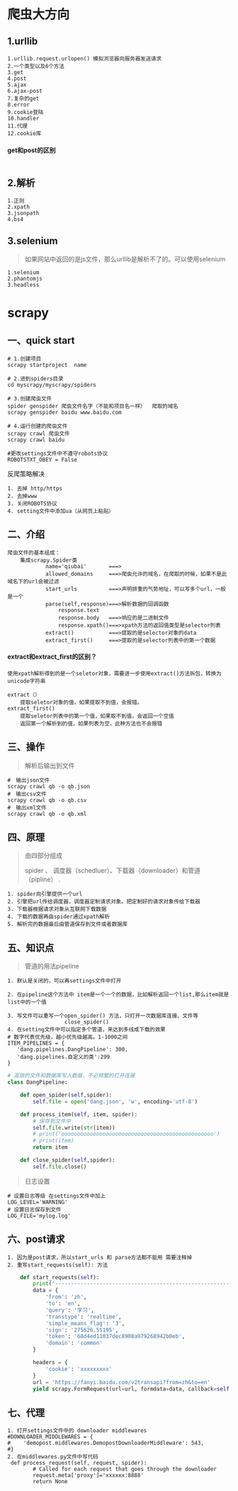 # 爬虫大方向

## 1.urllib

``` shell
1.urllib.request.urlopen() 模拟浏览器向服务器发送请求
2.一个类型以及6个方法
3.get
4.post
5.ajax
6.ajax-post 
7.复杂的get
8.error
9.cookie登陆
10.handler
11.代理
12.cookie库
```

#### get和post的区别

```

```



## 2.解析

```shell
1.正则
2.xpath
3.jsonpath
4.bs4
```

## 3.selenium

> 如果网站中返回的是js文件，那么urllib是解析不了的。可以使用selenium

```shell
1.selenium
2.phantomjs
3.headless
```



































# scrapy

## 一、quick start

```shell
# 1.创建项目
scrapy startproject  name

# 2.进到spiders目录
cd myscrapy/myscrapy/spiders

# 3.创建爬虫文件
spider genspider 爬虫文件名字（不能和项目名一样）  爬取的域名
scrapy genspider baidu www.baidu.com

# 4.运行创建的爬虫文件
scrapy crawl 爬虫文件
scrapy crawl baidu

#更改settings文件中不遵守robots协议
ROBOTSTXT_OBEY = False
```

反爬策略解决

```shel
1. 去掉 http/https
2. 去掉www
3. 关闭ROBOTS协议
4. setting文件中添加ua（从网页上粘贴）
```

## 二、介绍

```shell
爬虫文件的基本组成：
	集成scrapy.Spider类
			name='qiubai'		===>
			allowed_domains     ===>爬虫允许的域名，在爬取的时候，如果不是此域名下的url会被过滤
			start_urls          ===>声明排重的气势地址，可以写多个url，一般是一个
			parse(self,response)===>解析数据的回调函数
				response.text
				response.body   ===>响应的是二进制文件
				response.xpath()===>xpath方法的返回值类型是selector列表
			extract()			===>提取的是selector对象的data
			extract_first()     ===>提取的是selector列表中的第一个数据
```

#### extract和extract_first的区别？

```
使用xpath解析得到的是一个seletor对象，需要进一步使用extract()方法拆包，转换为unicode字符串

extract（） 
	提取seletor对象的值，如果提取不到值，会报错。
extract_first()
	提取seletor列表中的第一个值，如果取不到值，会返回一个空值
	返回第一个解析到的值，如果列表为空，此种方法也不会报错
```



## 三、操作

> 解析后输出到文件

```shell
#　输出json文件
scrapy crawl qb -o qb.json
#　输出csv文件
scrapy crawl qb -o qb.csv
#　输出xml文件
scrapy crawl qb -o qb.xml
```

## 四、原理

> 由四部分组成
>
> spider 、 调度器（schedluer）、下载器（downloader）和管道（pipline） .

```shell
1. spider向引擎提供一个url
2. 引擎把url传给调度器，调度器定制请求对象。把定制好的请求对象传给下载器
3. 下载器根据请求对象从互联网下载数据
4. 下载的数据再由spider通过xpath解析
5. 解析完的数据最后由管道保存到文件或者数据库
```

## 五、知识点

> 管道的用法pipeline

```shell
1. 默认是关闭的，可以再settings文件中打开

2. 在pipeline这个方法中 item是一个一个的数据，比如解析返回一个list,那么item就是list中的一个值

3. 写文件可以重写一个open_spider() 方法，只打开一次数据库连接、文件等
				  close_spider()
4. 在setting文件中可以指定多个管道，来达到多线成下载的效果
# 数字代表优先级，越小优先级越高。1-1000之间
ITEM_PIPELINES = {
   'dang.pipelines.DangPipeline': 300, 
   'dang.pipelines.自定义的类':299 
}
```

```python
# 高效的文件和数据库写入数据，不必频繁的打开连接
class DangPipeline:

    def open_spider(self,spider):
        self.file = open('dang.json', 'w', encoding='utf-8')

    def process_item(self, item, spider):
        # 保存到文件中
        self.file.write(str(item))
        # print('oooooooooooooooooooooooooooooooooooooooooooooooo')
        # print(item)
        return item

    def close_spider(self,spider):
        self.file.close()
```
> 日志设置
```shell
# 设置日志等级 在settings文件中加上
LOG_LEVEL='WARNING'
# 设置日志保存到文件
LOG_FILE='mylog.log'
```
## 六、post请求

```
1. 因为是post请求，所以start_urls 和 parse方法都不能用 需要注释掉
2. 重写start_requests(self): 方法
```



```python
    def start_requests(self):
        print('----------------------------------------------------------------')
        data = {
            'from': 'zh',
            'to': 'en',
            'query': '学习',
            'transtype': 'realtime',
            'simple_means_flag': '3',
            'sign': '275626.55195',
            'token': '68d4ed11037dec8908a979268942b0eb',
            'domain': 'common'
        }

        headers = {
            'cookie': 'xxxxxxxxx'
        }
        url = 'https://fanyi.baidu.com/v2transapi?from=zh&to=en'
        yield scrapy.FormRequest(url=url, formdata=data, callback=self.second_parse, headers=headers)

```

## 七、代理



```shell
1. 打开settings文件中的 downloader middlewares
#DOWNLOADER_MIDDLEWARES = {
#    'demopost.middlewares.DemopostDownloaderMiddleware': 543,
#}
2. 在middlewares.py文件中写代码
 def process_request(self, request, spider):
        # Called for each request that goes through the downloader
        request.meta['proxy']='xxxxxx:8888'
        return None
```




























